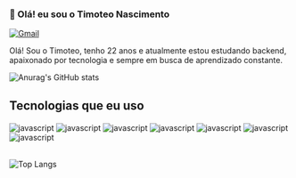 ### 👋 Olá! eu sou o Timoteo Nascimento

[![Gmail](https://img.shields.io/badge/timoteonascimento8@gmail.com-D14836?logo=gmail&logoColor=white)](mailto:timoteonascimento8@gmail.com)

Olá! Sou o Timoteo, tenho 22 anos e atualmente estou estudando backend, apaixonado por tecnologia e sempre em busca de aprendizado constante.

![Anurag's GitHub stats](https://github-readme-stats.vercel.app/api?username=timoteo0&show_icons=true&theme=dracula)

## Tecnologias que eu uso

<div style='inline_block'>
    <img alt='javascript' align='center' src='https://img.shields.io/badge/JavaScript-F7DF1E?style=for-the-badge&logo=javascript&logoColor=black'/>
   <img alt='javascript' align='center' src='https://img.shields.io/badge/TypeScript-007ACC?style=for-the-badge&logo=typescript&logoColor=white'/>
   <img alt='javascript' align='center' src='https://img.shields.io/badge/Express.js-404D59?style=for-the-badge'/>
   <img alt='javascript' align='center' src='https://img.shields.io/badge/Node.js-43853D?style=for-the-badge&logo=node.js&logoColor=white'/>
   <img alt='javascript' align='center' src='https://img.shields.io/badge/PostgreSQL-316192?style=for-the-badge&logo=postgresql&logoColor=white'/>
   <img alt='javascript' align='center' src='https://img.shields.io/badge/MongoDB-4EA94B?style=for-the-badge&logo=mongodb&logoColor=white'/>
   <img alt='javascript' align='center' src='https://img.shields.io/badge/Jest-323330?style=for-the-badge&logo=Jest&logoColor=white'/>


</div>
<br/>

![Top Langs](https://github-readme-stats.vercel.app/api/top-langs/?username=timoteo0&layout=compact)    
